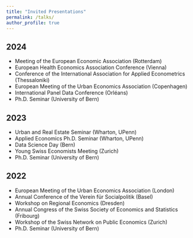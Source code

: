 ```yaml
---
title: "Invited Presentations"
permalink: /talks/
author_profile: true
---
```


## 2024
* Meeting of the European Economic Association (Rotterdam)
* European Health Economics Association Conference (Vienna)
* Conference of the International Association for Applied Econometrics (Thessaloniki)
* European Meeting of the Urban Economics Association (Copenhagen)
* International Panel Data Conference (Orléans)
* Ph.D. Seminar (University of Bern)

## 2023
* Urban and Real Estate Seminar (Wharton, UPenn) 
* Applied Economics Ph.D. Seminar (Wharton, UPenn)
* Data Science Day (Bern)
* Young Swiss Economists Meeting (Zurich) 
* Ph.D. Seminar (University of Bern)

## 2022
* European Meeting of the Urban Economics Association (London) 
* Annual Conference of the Verein für Socialpolitik (Basel)
* Workshop on Regional Economics (Dresden)
* Annual Congress of the Swiss Society of Economics and Statistics (Fribourg)
* Workshop of the Swiss Network on Public Economics (Zurich)
* Ph.D. Seminar (University of Bern)